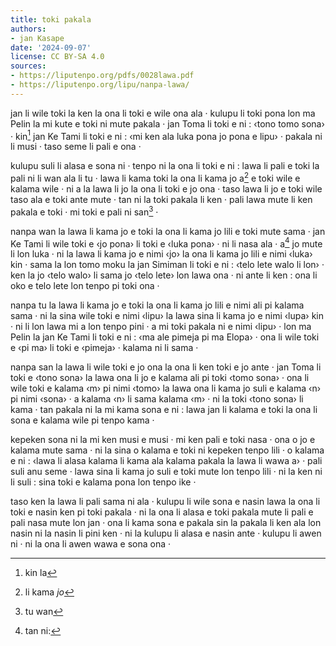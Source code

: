 ```yaml
---
title: toki pakala
authors:
- jan Kasape
date: '2024-09-07'
license: CC BY-SA 4.0
sources:
- https://liputenpo.org/pdfs/0028lawa.pdf
- https://liputenpo.org/lipu/nanpa-lawa/
---
```


jan li wile toki la ken la ona li toki e wile ona ala · kulupu li toki pona lon ma Pelin la mi kute e toki ni mute pakala · jan Toma li toki e ni : ‹tono tomo sona› · kin[^1] jan Ke Tami li toki e ni : ‹mi ken ala luka pona jo pona e lipu› · pakala ni li musi · taso seme li pali e ona ·

kulupu suli li alasa e sona ni · tenpo ni la ona li toki e ni : lawa li pali e toki la pali ni li wan ala li tu · lawa li kama toki la ona li kama jo a[^2] e toki wile e kalama wile · ni a la lawa li jo la ona li toki e jo ona · taso lawa li jo e toki wile taso ala e toki ante mute · tan ni la toki pakala li ken · pali lawa mute li ken pakala e toki · mi toki e pali ni san[^3] ·

nanpa wan la lawa li kama jo e toki la ona li kama jo lili e toki mute sama · jan Ke Tami li wile toki e ‹jo pona› li toki e ‹luka pona› · ni li nasa ala · a[^4] jo mute li lon luka · ni la lawa li kama jo e nimi ‹jo› la ona li kama jo lili e nimi ‹luka› kin · sama la lon tomo moku la jan Simiman li toki e ni : ‹telo lete walo li lon› · ken la jo ‹telo walo› li sama jo ‹telo lete› lon lawa ona · ni ante li ken : ona li oko e telo lete lon tenpo pi toki ona ·

nanpa tu la lawa li kama jo e toki la ona li kama jo lili e nimi ali pi kalama sama · ni la sina wile toki e nimi ‹lipu› la lawa sina li kama jo e nimi ‹lupa› kin · ni li lon lawa mi a lon tenpo pini · a mi toki pakala ni e nimi ‹lipu› · lon ma Pelin la jan Ke Tami li toki e ni : ‹ma ale pimeja pi ma Elopa› · ona li wile toki e ‹pi ma› li toki e ‹pimeja› · kalama ni li sama ·

nanpa san la lawa li wile toki e jo ona la ona li ken toki e jo ante · jan Toma li toki e ‹tono sona› la lawa ona li jo e kalama ali pi toki ‹tomo sona› · ona li wile toki e kalama ‹m› pi nimi ‹tomo› la lawa ona li kama jo suli e kalama ‹n› pi nimi ‹sona› · a kalama ‹n› li sama kalama ‹m› · ni la toki ‹tono sona› li kama · tan pakala ni la mi kama sona e ni : lawa jan li kalama e toki la ona li sona e kalama wile pi tenpo kama ·

kepeken sona ni la mi ken musi e musi · mi ken pali e toki nasa · ona o jo e kalama mute sama · ni la sina o kalama e toki ni kepeken tenpo lili · o kalama e ni : ‹lawa li alasa kalama li kama ala kalama pakala la lawa li wawa a› · pali suli anu seme · lawa sina li kama jo suli e toki mute lon tenpo lili · ni la ken ni li suli : sina toki e kalama pona lon tenpo ike ·

taso ken la lawa li pali sama ni ala · kulupu li wile sona e nasin lawa la ona li toki e nasin ken pi toki pakala · ni la ona li alasa e toki pakala mute li pali e pali nasa mute lon jan · ona li kama sona e pakala sin la pakala li ken ala lon nasin ni la nasin li pini ken · ni la kulupu li alasa e nasin ante · kulupu li awen ni · ni la ona li awen wawa e sona ona ·

[^1]: kin la
[^2]: li kama *jo*
[^3]: tu wan
[^4]: tan ni: